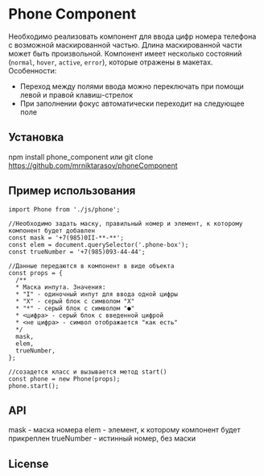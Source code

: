 
# Phone Component
Необходимо реализовать компонент для ввода цифр номера телефона с возможной маскированной частью. Длина маскированной части может быть произвольной.
Компонент имеет несколько состояний (`normal`, `hover`, `active`, `error`), которые отражены в макетах.
Особенности:
+ Переход между полями ввода можно переключать при помощи левой и правой клавиш-стрелок
+ При заполнении фокус автоматически переходит на следующее поле 
## Установка
npm install phone_component
или
git clone https://github.com/mrniktarasov/phoneComponent
## Пример использования
    import Phone from './js/phone';
  
    //Необходимо задать маску, правильный номер и элемент, к которому компонент будет добавлен
    const mask = '+7(985)0II-**-**';
    const elem = document.querySelector('.phone-box');
    const trueNumber = '+7(985)093-44-44';
  
    //Данные передаются в компонент в виде объекта
    const props = {
      /**
      * Маска инпута. Значения:
      * "I" - одиночный инпут для ввода одной цифры
      * "X" - серый блок с символом "X"
      * "*" - серый блок с символом "●"
      * <цифра> - серый блок с введенной цифрой
      * <не цифра> - символ отображается "как есть"
      */
      mask,
      elem,
      trueNumber,
    };
  
    //созадется класс и вызывается метод start()
    const phone = new Phone(props);
    phone.start();
    
## API
mask - маска номера
elem - элемент, к которому компонент будет прикреплен
trueNumber - истинный номер, без маски
## License

